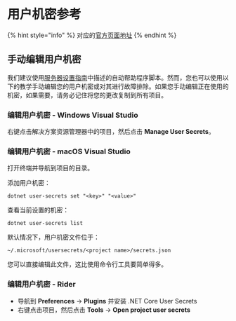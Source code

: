 # 用户机密参考

{% hint style="info" %}
对应的[官方页面地址](https://contributing.bitwarden.com/server/user-secrets/)
{% endhint %}

## 手动编辑用户机密 <a href="#manually-editing-user-secrets" id="manually-editing-user-secrets"></a>

我们建议使用[服务器设置指南](guide.md)中描述的自动帮助程序脚本。然而，您也可以使用以下的教学手动编辑您的用户机密或对其进行故障排除。如果您手动编辑正在使用的机密，如果需要，请务必记住将您的更改复制到所有项目。

### 编辑用户机密 - Windows Visual Studio <a href="#editing-user-secrets-visual-studio-on-windows" id="editing-user-secrets-visual-studio-on-windows"></a>

右键点击解决方案资源管理器中的项目，然后点击 **Manage User Secrets**。

### 编辑用户机密 - macOS Visual Studio <a href="#editing-user-secrets-visual-studio-on-macos" id="editing-user-secrets-visual-studio-on-macos"></a>

打开终端并导航到项目的目录。

添加用户机密：

```
dotnet user-secrets set "<key>" "<value>"
```

查看当前设置的机密：

```
dotnet user-secrets list
```

默认情况下，用户机密文件位于：

```
~/.microsoft/usersecrets/<project name>/secrets.json
```

您可以直接编辑此文件，这比使用命令行工具要简单得多。

### 编辑用户机密 - Rider <a href="#editing-user-secrets-rider" id="editing-user-secrets-rider"></a>

* 导航到 **Preferences** -> **Plugins** 并安装 .NET Core User Secrets
* 右键点击项目，然后点击 **Tools** -> **Open project user secrets**
